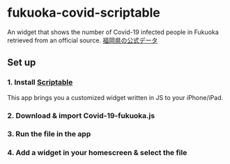 # fukuoka-covid-scriptable
An widget that shows the number of Covid-19 infected people in Fukuoka retrieved from an official source. [福岡県の公式データ](https://ckan.open-governmentdata.org/dataset/412b1e1c-7c05-443e-8c1f-e8dfcff57b91/resource/3e306520-17e0-4684-8b88-bddf748c68bd/download/400009_pref_fukuoka_covid19_newlycases.csv)

## Set up
### 1. Install [Scriptable](https://apps.apple.com/jp/app/scriptable/id1405459188)
This app brings you a customized widget written in JS to your iPhone/iPad.

### 2. Download & import Covid-19-fukuoka.js

### 3. Run the file in the app

### 4. Add a widget in your homescreen & select the file
